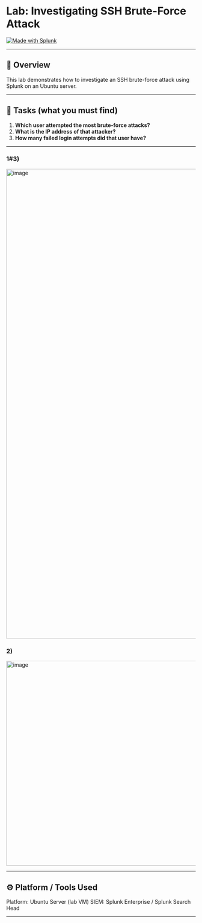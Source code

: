 # Lab: Investigating SSH Brute-Force Attack
  
[![Made with Splunk](https://img.shields.io/badge/Made%20with-Splunk-orange)](https://www.splunk.com/)

---

## 🧠 Overview
This lab demonstrates how to investigate an SSH brute-force attack using Splunk on an Ubuntu server.  


---

## 🎯 Tasks (what you must find)
1. **Which user attempted the most brute-force attacks?**  
2. **What is the IP address of that attacker?**  
3. **How many failed login attempts did that user have?**


---
### 1#3)
<img width="2825" height="1249" alt="image" src="https://github.com/user-attachments/assets/64c249ea-392b-4dee-a722-75c5d338f921" />


### 2)
<img width="2801" height="545" alt="image" src="https://github.com/user-attachments/assets/6313d187-aeee-4f9e-bc3c-157d69fedc20" />



---

## ⚙️ Platform / Tools Used
Platform: Ubuntu Server (lab VM)
SIEM: Splunk Enterprise / Splunk Search Head

---












